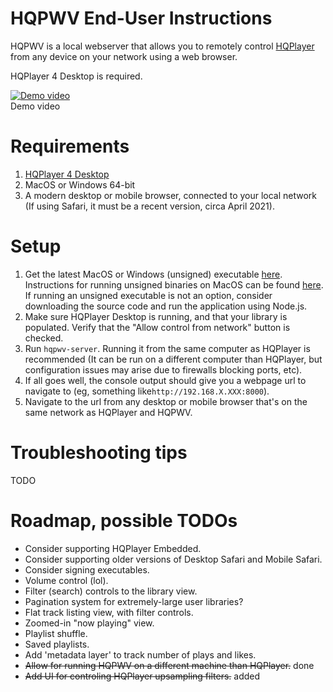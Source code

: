
# HQPWV End-User Instructions  

HQPWV is a local webserver that allows you to remotely control <a href="https://www.signalyst.com/consumer.html" target="_blank">HQPlayer</a> from any device on your network using a web browser.

HQPlayer 4 Desktop is required.
  
[![Demo video](https://i.vimeocdn.com/video/1198463153?mw=1200&mh=751)](https://vimeo.com/579213725 "Demo video")  
Demo video  

# Requirements    
1. <a href="https://www.signalyst.com/consumer.html" target="_blank">HQPlayer 4 Desktop</a>
2. MacOS or Windows 64-bit
3. A modern desktop or mobile browser, connected to your local network
   (If using Safari, it must be a recent version, circa April 2021).
  
# Setup  
1. Get the latest MacOS or Windows (unsigned) executable [here](https://github.com/zeropointnine/hqpwv/releases). Instructions for running unsigned binaries on MacOS can be found [here](https://support.apple.com/guide/mac-help/open-a-mac-app-from-an-unidentified-developer-mh40616/mac). If running an unsigned executable is not an option, consider downloading the source code and run the application using Node.js.
2. Make sure HQPlayer Desktop is running, and that your library is populated. Verify that the "Allow control from network" button is checked.
3. Run `hqpwv-server`. Running it from the same computer as HQPlayer is recommended (It can be run on a different computer than HQPlayer, but configuration issues may arise due to firewalls blocking ports, etc).
4. If all goes well, the console output should give you a webpage url to navigate to (eg, something like`http://192.168.X.XXX:8000`).
5. Navigate to the url from any desktop or mobile browser that's on the same network as HQPlayer and HQPWV.
  
# Troubleshooting tips  
 TODO
 
# Roadmap, possible TODOs
- Consider supporting HQPlayer Embedded.
- Consider supporting older versions of Desktop Safari and Mobile Safari.
- Consider signing executables.
- Volume control (lol).
- Filter (search) controls to the library view.
- Pagination system for extremely-large user libraries?
- Flat track listing view, with filter controls.
- Zoomed-in "now playing" view.
- Playlist shuffle.
- Saved playlists.
- Add 'metadata layer' to track number of plays and likes.
- ~~Allow for running HQPWV on a different machine than HQPlayer.~~ done
- ~~Add UI for controling HQPlayer upsampling filters.~~ added
